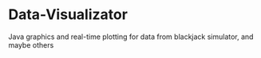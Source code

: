 # Data-Visualizator
Java graphics and real-time plotting for data from blackjack simulator, and maybe others
